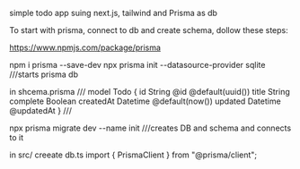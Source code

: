 simple todo app suing next.js, tailwind and Prisma as db

To start with prisma, connect to db and create schema, dollow these steps:

https://www.npmjs.com/package/prisma

npm i prisma --save-dev
npx prisma init --datasource-provider sqlite ///starts prisma db

in shcema.prisma
///
model Todo {
id String @id @default(uuid())
title String
complete Boolean
createdAt Datetime @default(now())
updated Datetime @updatedAt
}
///

npx prisma migrate dev --name init ///creates DB and schema and connects to it

in src/ creeate db.ts
import { PrismaClient } from "@prisma/client";
